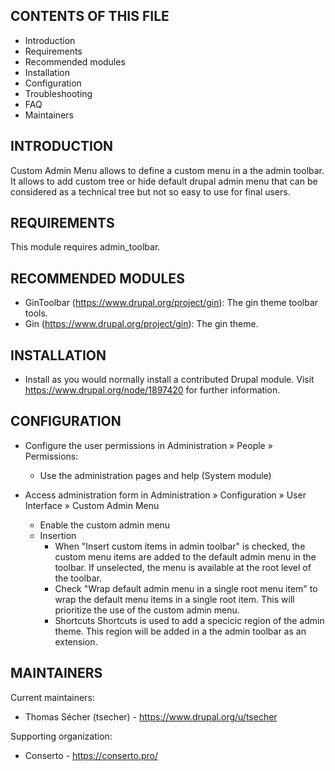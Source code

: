 CONTENTS OF THIS FILE
---------------------

* Introduction
* Requirements
* Recommended modules
* Installation
* Configuration
* Troubleshooting
* FAQ
* Maintainers


INTRODUCTION
------------
Custom Admin Menu allows to define a custom menu in a the admin toolbar.
It allows to add custom tree or hide default drupal admin menu that can be
considered as a technical tree but not so easy to use for final users.


REQUIREMENTS
------------

This module requires admin_toolbar.


RECOMMENDED MODULES
-------------------

- GinToolbar (https://www.drupal.org/project/gin):
  The gin theme toolbar tools.
- Gin (https://www.drupal.org/project/gin):
  The gin theme.


INSTALLATION
------------

* Install as you would normally install a contributed Drupal module. Visit
  https://www.drupal.org/node/1897420 for further information.


CONFIGURATION
-------------

* Configure the user permissions in Administration » People » Permissions:

  - Use the administration pages and help (System module)

* Access administration form in Administration » Configuration » User
  Interface » Custom Admin Menu
  - Enable the custom admin menu
  - Insertion
    - When "Insert custom items in admin toolbar" is checked, the custom
      menu items are added to the default admin menu in the toolbar. If
      unselected, the menu is available at the root level of the toolbar.
    - Check "Wrap default admin menu in a single root menu item" to wrap
      the default menu items in a single root item. This will prioritize
      the use of the custom admin menu.
    - Shortcuts
    Shortcuts is used to add a specicic region of the admin theme.
      This region will be added in a the admin toolbar as an extension.

MAINTAINERS
-----------

Current maintainers:
* Thomas Sécher (tsecher) - https://www.drupal.org/u/tsecher


Supporting organization:
* Conserto - https://conserto.pro/
